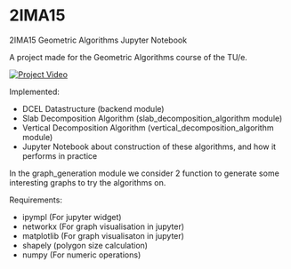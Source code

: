 # 2IMA15
2IMA15 Geometric Algorithms Jupyter Notebook

A project made for the Geometric Algorithms course of the TU/e. 

[![Project Video](https://img.youtube.com/vi/pE8xyUzLw9U/0.jpg)](https://www.youtube.com/watch?v=pE8xyUzLw9U)

Implemented:
- DCEL Datastructure (backend module)
- Slab Decomposition Algorithm (slab_decomposition_algorithm module) 
- Vertical Decomposition Algorithm (vertical_decomposition_algorithm module)
- Jupyter Notebook about construction of these algorithms, and how it performs in practice 
 
In the graph_generation module we consider 2 function to generate some interesting graphs to try the algorithms on. 


Requirements:
- ipympl (For jupyter widget)
- networkx (For graph visualisation in jupyter)
- matplotlib (For graph visualisaton in jupyter)
- shapely (polygon size calculation)
- numpy (For numeric operations)
